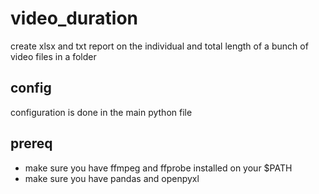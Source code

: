 # video_duration
create xlsx and txt report on the individual and total length of a bunch of video files in a folder

## config
configuration is done in the main python file

## prereq

* make sure you have ffmpeg and ffprobe installed on your $PATH
* make sure you have pandas and openpyxl
